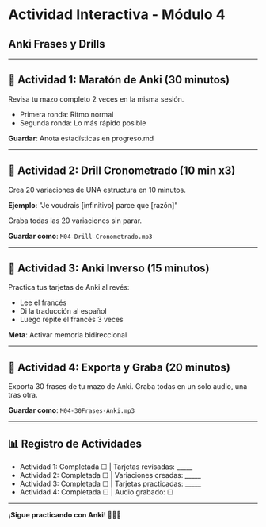 # Actividad Interactiva - Módulo 4
## Anki Frases y Drills

---

## 🎯 Actividad 1: Maratón de Anki (30 minutos)

Revisa tu mazo completo 2 veces en la misma sesión.
- Primera ronda: Ritmo normal
- Segunda ronda: Lo más rápido posible

**Guardar**: Anota estadísticas en progreso.md

---

## 🎯 Actividad 2: Drill Cronometrado (10 min x3)

Crea 20 variaciones de UNA estructura en 10 minutos.

**Ejemplo**: "Je voudrais [infinitivo] parce que [razón]"

Graba todas las 20 variaciones sin parar.

**Guardar como**: `M04-Drill-Cronometrado.mp3`

---

## 🎯 Actividad 3: Anki Inverso (15 minutos)

Practica tus tarjetas de Anki al revés:
- Lee el francés
- Di la traducción al español
- Luego repite el francés 3 veces

**Meta**: Activar memoria bidireccional

---

## 🎯 Actividad 4: Exporta y Graba (20 minutos)

Exporta 30 frases de tu mazo de Anki.
Graba todas en un solo audio, una tras otra.

**Guardar como**: `M04-30Frases-Anki.mp3`

---

## 📊 Registro de Actividades

- Actividad 1: Completada ☐ | Tarjetas revisadas: _____
- Actividad 2: Completada ☐ | Variaciones creadas: _____
- Actividad 3: Completada ☐ | Tarjetas practicadas: _____
- Actividad 4: Completada ☐ | Audio grabado: ☐

---

**¡Sigue practicando con Anki! 🎯🇫🇷**
